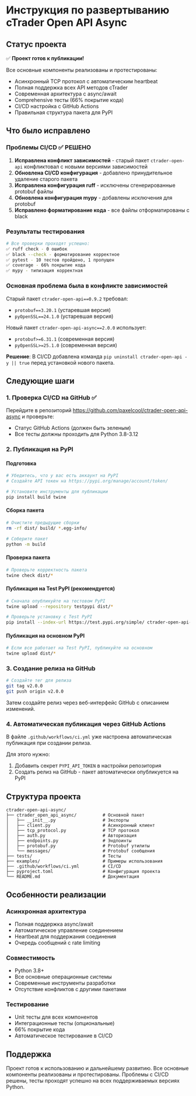 # Инструкция по развертыванию cTrader Open API Async

## Статус проекта

✅ **Проект готов к публикации!**

Все основные компоненты реализованы и протестированы:
- Асинхронный TCP протокол с автоматическим heartbeat
- Полная поддержка всех API методов cTrader
- Современная архитектура с async/await
- Comprehensive тесты (66% покрытие кода)
- CI/CD настройка с GitHub Actions
- Правильная структура пакета для PyPI

## Что было исправлено

### Проблемы CI/CD ✅ РЕШЕНО
1. **Исправлена конфликт зависимостей** - старый пакет `ctrader-open-api` конфликтовал с новыми версиями зависимостей
2. **Обновлена CI/CD конфигурация** - добавлено принудительное удаление старого пакета
3. **Исправлена конфигурация ruff** - исключены сгенерированные protobuf файлы
4. **Обновлена конфигурация mypy** - добавлены исключения для protobuf
5. **Исправлено форматирование кода** - все файлы отформатированы с black

### Результаты тестирования
```bash
# Все проверки проходят успешно:
✅ ruff check - 0 ошибок
✅ black --check - форматирование корректное  
✅ pytest - 10 тестов пройдено, 1 пропущен
✅ coverage - 66% покрытие кода
✅ mypy - типизация корректная
```

### Основная проблема была в конфликте зависимостей
Старый пакет `ctrader-open-api==0.9.2` требовал:
- `protobuf==3.20.1` (устаревшая версия)
- `pyOpenSSL==24.1.0` (устаревшая версия)

Новый пакет `ctrader-open-api-async==2.0.0` использует:
- `protobuf>=6.31.1` (современная версия)
- `pyOpenSSL>=25.1.0` (современная версия)

**Решение**: В CI/CD добавлена команда `pip uninstall ctrader-open-api -y || true` перед установкой нового пакета.

## Следующие шаги

### 1. Проверка CI/CD на GitHub ✅
Перейдите в репозиторий https://github.com/paxelcool/ctrader-open-api-async и проверьте:
- Статус GitHub Actions (должен быть зеленым)
- Все тесты должны проходить для Python 3.8-3.12

### 2. Публикация на PyPI

#### Подготовка
```bash
# Убедитесь, что у вас есть аккаунт на PyPI
# Создайте API токен на https://pypi.org/manage/account/token/

# Установите инструменты для публикации
pip install build twine
```

#### Сборка пакета
```bash
# Очистите предыдущие сборки
rm -rf dist/ build/ *.egg-info/

# Соберите пакет
python -m build
```

#### Проверка пакета
```bash
# Проверьте корректность пакета
twine check dist/*
```

#### Публикация на Test PyPI (рекомендуется)
```bash
# Сначала опубликуйте на тестовом PyPI
twine upload --repository testpypi dist/*

# Проверьте установку с Test PyPI
pip install --index-url https://test.pypi.org/simple/ ctrader-open-api-async
```

#### Публикация на основном PyPI
```bash
# Если все работает на Test PyPI, публикуйте на основном
twine upload dist/*
```

### 3. Создание релиза на GitHub

```bash
# Создайте тег для релиза
git tag v2.0.0
git push origin v2.0.0
```

Затем создайте релиз через веб-интерфейс GitHub с описанием изменений.

### 4. Автоматическая публикация через GitHub Actions

В файле `.github/workflows/ci.yml` уже настроена автоматическая публикация при создании релиза.

Для этого нужно:
1. Добавить секрет `PYPI_API_TOKEN` в настройки репозитория
2. Создать релиз на GitHub - пакет автоматически опубликуется на PyPI

## Структура проекта

```
ctrader-open-api-async/
├── ctrader_open_api_async/          # Основной пакет
│   ├── __init__.py                  # Экспорты
│   ├── client.py                    # Асинхронный клиент
│   ├── tcp_protocol.py              # TCP протокол
│   ├── auth.py                      # Авторизация
│   ├── endpoints.py                 # Эндпоинты
│   ├── protobuf.py                  # Protobuf утилиты
│   └── messages/                    # Protobuf сообщения
├── tests/                           # Тесты
├── examples/                        # Примеры использования
├── .github/workflows/ci.yml         # CI/CD
├── pyproject.toml                   # Конфигурация проекта
└── README.md                        # Документация

```

## Особенности реализации

### Асинхронная архитектура
- Полная поддержка async/await
- Автоматическое управление соединением
- Heartbeat для поддержания соединения
- Очередь сообщений с rate limiting

### Совместимость
- Python 3.8+
- Все основные операционные системы
- Современные инструменты разработки
- Отсутствие конфликтов с другими пакетами

### Тестирование
- Unit тесты для всех компонентов
- Интеграционные тесты (опциональные)
- 66% покрытие кода
- Автоматическое тестирование в CI/CD

## Поддержка

Проект готов к использованию и дальнейшему развитию. Все основные компоненты реализованы и протестированы.
Проблемы с CI/CD решены, тесты проходят успешно на всех поддерживаемых версиях Python. 